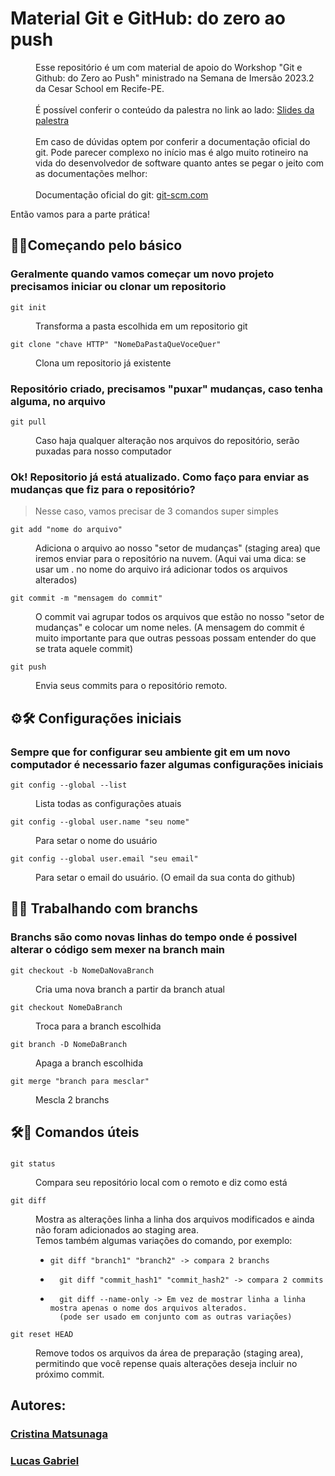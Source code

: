 # Material Git e GitHub: do zero ao push
<dd>Esse repositório é um com material de apoio do Workshop "Git e Github: do Zero ao Push" ministrado na Semana de Imersão 2023.2 da Cesar School em Recife-PE.</dd>

<br/>
<dd>É possível conferir o conteúdo da palestra no link ao lado: <a href="https://www.canva.com/design/DAFq4wix2Hw/0xtt40B6VSb9itnp6E8SSg/view?utm_content=DAFq4wix2Hw&utm_campaign=designshare&utm_medium=link&utm_source=publishsharelink)">Slides da palestra</a></dd>
<br/>
<dd>Em caso de dúvidas optem por conferir a documentação oficial do git. Pode parecer complexo no início mas é algo muito rotineiro na vida do desenvolvedor de software quanto antes se pegar o jeito com as documentações melhor:</dd>
<br/>
<dd>Documentação oficial do git: <a href="https://git-scm.com/doc">git-scm.com</a></dd>
</dd>

Então vamos para a parte prática!

<h2>📁🐙Começando pelo básico</h2>
<h3>Geralmente quando vamos começar um novo projeto precisamos iniciar ou clonar um repositorio</h3>
<dl>
  <dt>
    
    git init
  </dt>
  <dd>Transforma a pasta escolhida em um repositorio git</dd>
  <dt>
    
    git clone "chave HTTP" "NomeDaPastaQueVoceQuer"
  </dt>
  <dd>Clona um repositorio já existente</dd>
</dl>

<h3>Repositório criado, precisamos "puxar" mudanças, caso tenha alguma, no arquivo</h3>
<dl>
  <dt>
    
    git pull
  </dt>
  <dd>Caso haja qualquer alteração nos arquivos do repositório, serão puxadas para nosso computador</dd>
</dl>

<h3>Ok! Repositorio já está atualizado. Como faço para enviar as mudanças que fiz para o repositório?</h3>

> Nesse caso, vamos precisar de 3 comandos super simples
<dl>
  <dt>
    
    git add "nome do arquivo"
  </dt>
  <dd>Adiciona o arquivo ao nosso "setor de mudanças" (staging area) que iremos enviar para o repositório na nuvem. (Aqui vai uma dica: se usar um . no nome do arquivo irá adicionar todos os arquivos alterados)</dd>
  <dt>
    
    git commit -m "mensagem do commit"
  </dt>
  <dd>O commit vai agrupar todos os arquivos que estão no nosso "setor de mudanças" e colocar um nome neles. (A mensagem do commit é muito importante para que outras pessoas possam entender do que se trata aquele commit)</dd>
  <dt>
    
    git push
  </dt>
  <dd>Envia seus commits para o repositório remoto.</dd>
</dl>

##
<h2>⚙️🛠️ Configurações iniciais</h2>
<h3>Sempre que for configurar seu ambiente git em um novo computador é necessario fazer algumas configurações iniciais</h3>
<dl>
  <dt>
    
    git config --global --list
  </dt>
  <dd>Lista todas as configurações atuais</dd>
  <dt>
    
    git config --global user.name "seu nome"
  </dt>
  <dd>Para setar o nome do usuário</dd>
  <dt>
    
    git config --global user.email "seu email"
  </dt>
  <dd>Para setar o email do usuário. (O email da sua conta do github)</dd>
</dl>

##

<h2>🌿🔀 Trabalhando com branchs</h2>
<h3>Branchs são como novas linhas do tempo onde é possivel alterar o código sem mexer na branch main</h3>
<dl>
  <dt>
    
    git checkout -b NomeDaNovaBranch
  </dt>
  <dd>Cria uma nova branch a partir da branch atual</dd>
  <dt>
    
    git checkout NomeDaBranch
  </dt>
  <dd>Troca para a branch escolhida</dd>
  <dt>
    
    git branch -D NomeDaBranch
  </dt>
  <dd>Apaga a branch escolhida</dd>
  <dt>
    
    git merge "branch para mesclar"
  </dt>
  <dd>Mescla 2 branchs</dd>
  
</dl>

##
<h2>🛠️📝 Comandos úteis</h2>
<h3></h3>
<dl>
  <dt>
    
    git status
  </dt>
  <dd>Compara seu repositório local com o remoto e diz como está</dd>
  <dt>
    
    git diff
  </dt>
  <dd>Mostra as alterações linha a linha dos arquivos modificados e ainda não foram adicionados ao staging area.<br>
  Temos também algumas variações do comando, por exemplo:<br>
  <ul>
    <li>
      
    git diff "branch1" "branch2" -> compara 2 branchs
  </li>
    <li>
      
      git diff "commit_hash1" "commit_hash2" -> compara 2 commits
  </li>
    <li>
      
      git diff --name-only -> Em vez de mostrar linha a linha mostra apenas o nome dos arquivos alterados.
      (pode ser usado em conjunto com as outras variações)
  </li>
  </ul>
  </dd>
  <dt>
    
    git reset HEAD
  </dt>
  <dd>Remove todos os arquivos da área de preparação (staging area), permitindo que você repense quais alterações deseja incluir no próximo commit.</dd>
</dl>

##
<h2>Autores:</h2>
<h3><a href="https://github.com/Criismnaga">Cristina Matsunaga</a></h3>
<h3><a href="https://github.com/LucasGdBS">Lucas Gabriel</a></h3>












